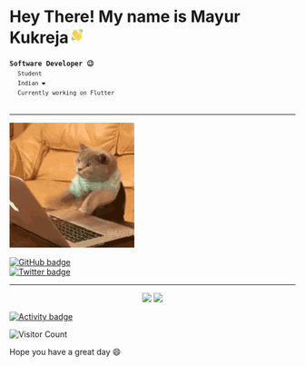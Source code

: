 <h1>Hey There! My name is Mayur Kukreja<img src="hello.gif" width="30px"></h1>
<code><strong>Software Developer 😉</strong>
  <code>Student</code>
  <code>Indian ❤️</code>
  <code>Currently working on Flutter</code>
</code>
<br>
<hr>
<p align="left"> <img src="hello-there.gif"> </p>

[![GitHub badge][]][GitHub handle]
<br>
[![Twitter badge][]][Twitter handle]

<hr>

<p align="center">
  <img width="49%" src="https://github-readme-stats.vercel.app/api?username=mayurrkukreja&show_icons=true&theme=tokyonight" />
  <img width="49%" src="https://github-readme-streak-stats.herokuapp.com/?user=mayurrkukreja&theme=tokyonight" />
</p>


[![Activity badge]][Activity link]
<!--- [![Top Langs badge]][Top Langs link] -->

![Visitor Count](https://profile-counter.glitch.me/mayurrkukreja/count.svg)

Hope you have a great day 😄

[Twitter badge]: https://img.shields.io/twitter/follow/mayurkukreja26.svg?style=social&label=Follow
[Twitter handle]: https://twitter.com/intent/follow?screen_name=mayurkukreja26
[GitHub badge]: https://img.shields.io/github/followers/mayurrkukreja?style=social
[GitHub handle]: https://github.com/mayurrkukreja
[Top Langs badge]: https://github-readme-stats.vercel.app/api/top-langs/?username=mayurrkukreja&layout=compact&show_icons=true&hide_border=true&theme=dark
[Activity badge]: https://activity-graph.herokuapp.com/graph?username=mayurrkukreja&theme=react-dark
[Activity link]: https://activity-graph.herokuapp.com/
